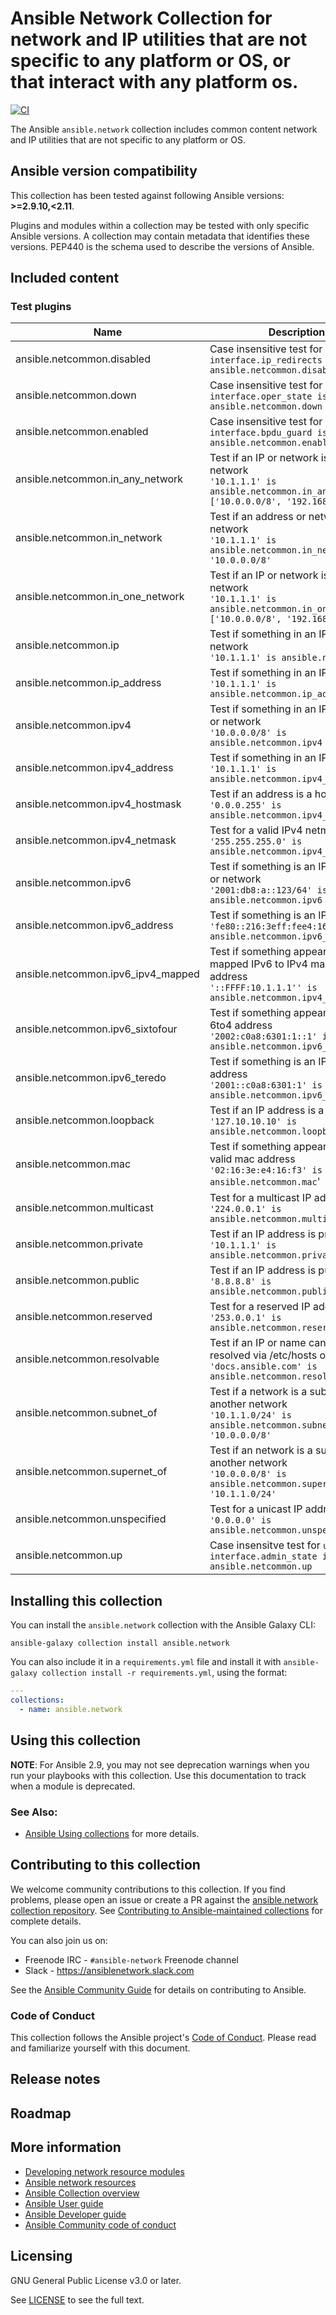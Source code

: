 

# Ansible Network Collection for network and IP utilities that are not specific to any platform or OS, or that interact with any platform os. 
[![CI](https://zuul-ci.org/gated.svg)](https://dashboard.zuul.ansible.com/t/ansible/builds?project=ansible-collections%2Fansible.network) <!--[![Codecov](https://img.shields.io/codecov/c/github/ansible-collections/ansible.network)](https://codecov.io/gh/ansible-collections/ansible.network)-->

The Ansible ``ansible.network`` collection includes common content network and IP utilities that are not specific to any platform or OS.

<!--start requires_ansible-->
## Ansible version compatibility

This collection has been tested against following Ansible versions: **>=2.9.10,<2.11**.

Plugins and modules within a collection may be tested with only specific Ansible versions.
A collection may contain metadata that identifies these versions.
PEP440 is the schema used to describe the versions of Ansible.
<!--end requires_ansible-->

## Included content

<!--start collection content-->

### Test plugins
Name | Description
--- | ---
ansible.netcommon.disabled|Case insensitive test for `disabled`<br/>`interface.ip_redirects is ansible.netcommon.disabled`
ansible.netcommon.down|Case insensitive test for `down`<br/>`interface.oper_state is ansible.netcommon.down`
ansible.netcommon.enabled|Case insensitive test for `enabled`<br/>`interface.bpdu_guard is ansible.netcommon.enabled`
ansible.netcommon.in_any_network|Test if an IP or network is in any network<br/>`'10.1.1.1' is ansible.netcommon.in_any_network ['10.0.0.0/8', '192.168.1.0/24']`
ansible.netcommon.in_network|Test if an address or network is in a network<br/>`'10.1.1.1' is ansible.netcommon.in_network '10.0.0.0/8'`
ansible.netcommon.in_one_network|Test if an IP or network is in one network<br/>`'10.1.1.1' is ansible.netcommon.in_one_network ['10.0.0.0/8', '192.168.1.0/24']`
ansible.netcommon.ip|Test if something in an IP address or network<br/>`'10.1.1.1' is ansible.netcommon.ip`
ansible.netcommon.ip_address|Test if something in an IP address<br/>`'10.1.1.1' is ansible.netcommon.ip_address`
ansible.netcommon.ipv4|Test if something in an IPv4 address or network<br/>`'10.0.0.0/8' is ansible.netcommon.ipv4`
ansible.netcommon.ipv4_address|Test if something in an IPv4 address<br/>`'10.1.1.1' is ansible.netcommon.ipv4_address`
ansible.netcommon.ipv4_hostmask|Test if an address is a hostmask<br/>`'0.0.0.255' is ansible.netcommon.ipv4_hostmask`
ansible.netcommon.ipv4_netmask|Test for a valid IPv4 netmask<br/>`'255.255.255.0' is ansible.netcommon.ipv4_netmask`
ansible.netcommon.ipv6|Test if something is an IPv6 address or network<br/>`'2001:db8:a::123/64' is ansible.netcommon.ipv6`
ansible.netcommon.ipv6_address|Test if something is an IPv6 address<br/>`'fe80::216:3eff:fee4:16f3' is ansible.netcommon.ipv6_address`
ansible.netcommon.ipv6_ipv4_mapped|Test if something appears to be a mapped IPv6 to IPv4 mapped address<br/>`'::FFFF:10.1.1.1'' is ansible.netcommon.ipv4_ipv4_mapped`
ansible.netcommon.ipv6_sixtofour|Test if something appears to be a 6to4 address<br/>`'2002:c0a8:6301:1::1' is ansible.netcommon.ipv6_sixtofour`
ansible.netcommon.ipv6_teredo|Test if something is an IPv6 teredo address<br/>`'2001::c0a8:6301:1' is ansible.netcommon.ipv6_teredo`
ansible.netcommon.loopback|Test if an IP address is a loopback<br/>`'127.10.10.10' is ansible.netcommon.loopback`
ansible.netcommon.mac|Test if something appears to be a valid mac address<br/>`'02:16:3e:e4:16:f3' is ansible.netcommon.mac`'
ansible.netcommon.multicast|Test for a multicast IP address<br/>`'224.0.0.1' is ansible.netcommon.multicast`
ansible.netcommon.private|Test if an IP address is private<br/>`'10.1.1.1' is ansible.netcommon.private`
ansible.netcommon.public|Test if an IP address is public<br/>`'8.8.8.8' is ansible.netcommon.public`
ansible.netcommon.reserved|Test for a reserved IP address<br/>`'253.0.0.1' is ansible.netcommon.reserved`
ansible.netcommon.resolvable|Test if an IP or name can be resolved via /etc/hosts or DNS<br/>`'docs.ansible.com' is ansible.netcommon.resolvable`
ansible.netcommon.subnet_of|Test if a network is a subnet of another network<br/>`'10.1.1.0/24' is ansible.netcommon.subnet_of '10.0.0.0/8'`
ansible.netcommon.supernet_of|Test if an network is a supernet of another network<br/>`'10.0.0.0/8' is ansible.netcommon.supernet_of '10.1.1.0/24'`
ansible.netcommon.unspecified|Test for a unicast IP address<br/>`'0.0.0.0' is ansible.netcommon.unspecifed`
ansible.netcommon.up|Case insensitve test for `up`<br/>`interface.admin_state is ansible.netcommon.up`

<!--end collection content-->


## Installing this collection

You can install the ``ansible.network`` collection with the Ansible Galaxy CLI:

    ansible-galaxy collection install ansible.network

You can also include it in a `requirements.yml` file and install it with `ansible-galaxy collection install -r requirements.yml`, using the format:

```yaml
---
collections:
  - name: ansible.network
```
## Using this collection

**NOTE**: For Ansible 2.9, you may not see deprecation warnings when you run your playbooks with this collection. Use this documentation to track when a module is deprecated.

### See Also:

* [Ansible Using collections](https://docs.ansible.com/ansible/latest/user_guide/collections_using.html) for more details.

## Contributing to this collection

We welcome community contributions to this collection. If you find problems, please open an issue or create a PR against the [ansible.network collection repository](https://github.com/ansible-collections/ansible.network). See [Contributing to Ansible-maintained collections](https://docs.ansible.com/ansible/devel/community/contributing_maintained_collections.html#contributing-maintained-collections) for complete details.

You can also join us on:

- Freenode IRC - ``#ansible-network`` Freenode channel
- Slack - https://ansiblenetwork.slack.com

See the [Ansible Community Guide](https://docs.ansible.com/ansible/latest/community/index.html) for details on contributing to Ansible.

### Code of Conduct
This collection follows the Ansible project's
[Code of Conduct](https://docs.ansible.com/ansible/devel/community/code_of_conduct.html).
Please read and familiarize yourself with this document.


## Release notes
<!--Add a link to a changelog.md file or an external docsite to cover this information. -->

## Roadmap

<!-- Optional. Include the roadmap for this collection, and the proposed release/versioning strategy so users can anticipate the upgrade/update cycle. -->

## More information

- [Developing network resource modules](https://docs.ansible.com/ansible/latest/network/dev_guide/developing_resource_modules_network.html#developing-resource-modules)
- [Ansible network resources](https://docs.ansible.com/ansible/latest/network/getting_started/network_resources.html)
- [Ansible Collection overview](https://github.com/ansible-collections/overview)
- [Ansible User guide](https://docs.ansible.com/ansible/latest/user_guide/index.html)
- [Ansible Developer guide](https://docs.ansible.com/ansible/latest/dev_guide/index.html)
- [Ansible Community code of conduct](https://docs.ansible.com/ansible/latest/community/code_of_conduct.html)

## Licensing

GNU General Public License v3.0 or later.

See [LICENSE](https://www.gnu.org/licenses/gpl-3.0.txt) to see the full text.
